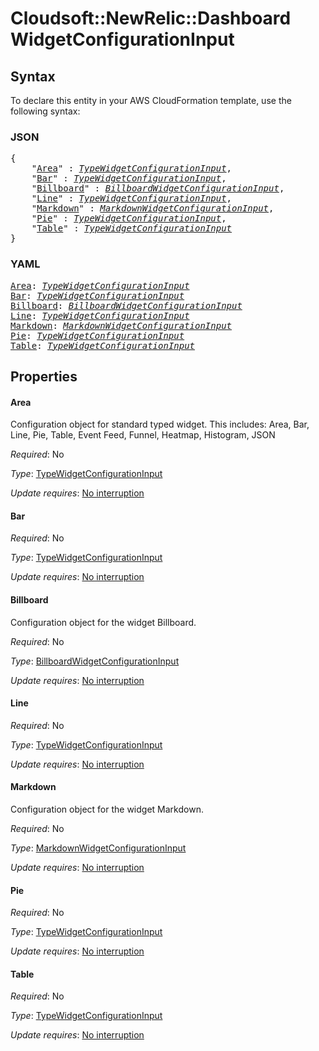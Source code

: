 # Cloudsoft::NewRelic::Dashboard WidgetConfigurationInput

## Syntax

To declare this entity in your AWS CloudFormation template, use the following syntax:

### JSON

<pre>
{
    "<a href="#area" title="Area">Area</a>" : <i><a href="typewidgetconfigurationinput.md">TypeWidgetConfigurationInput</a></i>,
    "<a href="#bar" title="Bar">Bar</a>" : <i><a href="typewidgetconfigurationinput.md">TypeWidgetConfigurationInput</a></i>,
    "<a href="#billboard" title="Billboard">Billboard</a>" : <i><a href="billboardwidgetconfigurationinput.md">BillboardWidgetConfigurationInput</a></i>,
    "<a href="#line" title="Line">Line</a>" : <i><a href="typewidgetconfigurationinput.md">TypeWidgetConfigurationInput</a></i>,
    "<a href="#markdown" title="Markdown">Markdown</a>" : <i><a href="markdownwidgetconfigurationinput.md">MarkdownWidgetConfigurationInput</a></i>,
    "<a href="#pie" title="Pie">Pie</a>" : <i><a href="typewidgetconfigurationinput.md">TypeWidgetConfigurationInput</a></i>,
    "<a href="#table" title="Table">Table</a>" : <i><a href="typewidgetconfigurationinput.md">TypeWidgetConfigurationInput</a></i>
}
</pre>

### YAML

<pre>
<a href="#area" title="Area">Area</a>: <i><a href="typewidgetconfigurationinput.md">TypeWidgetConfigurationInput</a></i>
<a href="#bar" title="Bar">Bar</a>: <i><a href="typewidgetconfigurationinput.md">TypeWidgetConfigurationInput</a></i>
<a href="#billboard" title="Billboard">Billboard</a>: <i><a href="billboardwidgetconfigurationinput.md">BillboardWidgetConfigurationInput</a></i>
<a href="#line" title="Line">Line</a>: <i><a href="typewidgetconfigurationinput.md">TypeWidgetConfigurationInput</a></i>
<a href="#markdown" title="Markdown">Markdown</a>: <i><a href="markdownwidgetconfigurationinput.md">MarkdownWidgetConfigurationInput</a></i>
<a href="#pie" title="Pie">Pie</a>: <i><a href="typewidgetconfigurationinput.md">TypeWidgetConfigurationInput</a></i>
<a href="#table" title="Table">Table</a>: <i><a href="typewidgetconfigurationinput.md">TypeWidgetConfigurationInput</a></i>
</pre>

## Properties

#### Area

Configuration object for standard typed widget. This includes: Area, Bar, Line, Pie, Table, Event Feed, Funnel, Heatmap, Histogram, JSON

_Required_: No

_Type_: <a href="typewidgetconfigurationinput.md">TypeWidgetConfigurationInput</a>

_Update requires_: [No interruption](https://docs.aws.amazon.com/AWSCloudFormation/latest/UserGuide/using-cfn-updating-stacks-update-behaviors.html#update-no-interrupt)

#### Bar

_Required_: No

_Type_: <a href="typewidgetconfigurationinput.md">TypeWidgetConfigurationInput</a>

_Update requires_: [No interruption](https://docs.aws.amazon.com/AWSCloudFormation/latest/UserGuide/using-cfn-updating-stacks-update-behaviors.html#update-no-interrupt)

#### Billboard

Configuration object for the widget Billboard.

_Required_: No

_Type_: <a href="billboardwidgetconfigurationinput.md">BillboardWidgetConfigurationInput</a>

_Update requires_: [No interruption](https://docs.aws.amazon.com/AWSCloudFormation/latest/UserGuide/using-cfn-updating-stacks-update-behaviors.html#update-no-interrupt)

#### Line

_Required_: No

_Type_: <a href="typewidgetconfigurationinput.md">TypeWidgetConfigurationInput</a>

_Update requires_: [No interruption](https://docs.aws.amazon.com/AWSCloudFormation/latest/UserGuide/using-cfn-updating-stacks-update-behaviors.html#update-no-interrupt)

#### Markdown

Configuration object for the widget Markdown.

_Required_: No

_Type_: <a href="markdownwidgetconfigurationinput.md">MarkdownWidgetConfigurationInput</a>

_Update requires_: [No interruption](https://docs.aws.amazon.com/AWSCloudFormation/latest/UserGuide/using-cfn-updating-stacks-update-behaviors.html#update-no-interrupt)

#### Pie

_Required_: No

_Type_: <a href="typewidgetconfigurationinput.md">TypeWidgetConfigurationInput</a>

_Update requires_: [No interruption](https://docs.aws.amazon.com/AWSCloudFormation/latest/UserGuide/using-cfn-updating-stacks-update-behaviors.html#update-no-interrupt)

#### Table

_Required_: No

_Type_: <a href="typewidgetconfigurationinput.md">TypeWidgetConfigurationInput</a>

_Update requires_: [No interruption](https://docs.aws.amazon.com/AWSCloudFormation/latest/UserGuide/using-cfn-updating-stacks-update-behaviors.html#update-no-interrupt)


